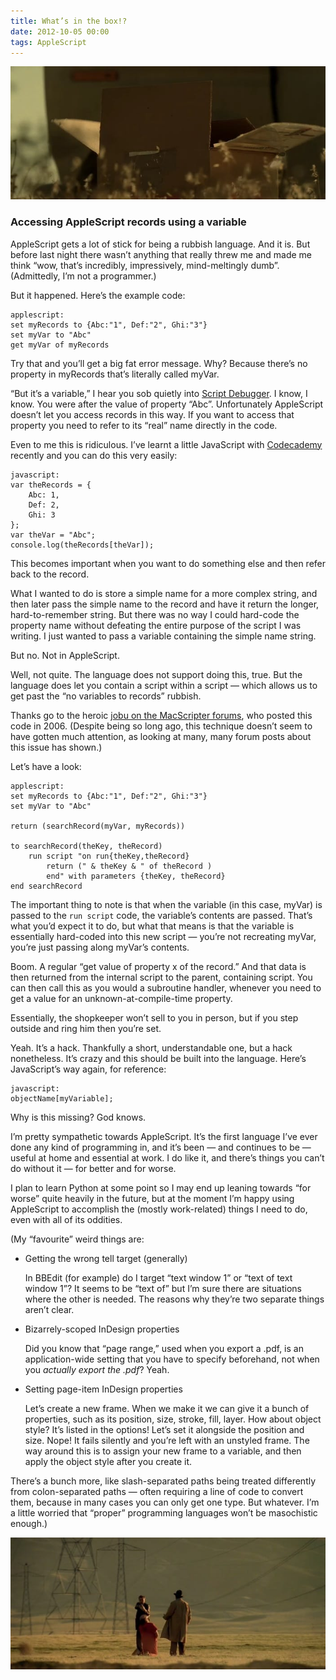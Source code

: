 ```yaml
---
title: What’s in the box!?
date: 2012-10-05 00:00
tags: AppleScript
---
```


<p class="full-width">
    <img src="/images/2012-10-05-SevenBox.jpg"
         alt="Become vengeance, David. Become wrath."
         >
</p>

### Accessing AppleScript records using a variable

AppleScript gets a lot of stick for being a rubbish language. And it is. But before last night there wasn’t anything that really threw me and made me think “wow, that’s incredibly, impressively, mind-meltingly dumb”. (Admittedly, I’m not a programmer.)

But it happened. Here’s the example code:

    applescript:
    set myRecords to {Abc:"1", Def:"2", Ghi:"3"}
    set myVar to "Abc"
    get myVar of myRecords

Try that and you’ll get a big fat error message. Why? Because there’s no property in myRecords that’s literally called myVar.

“But it’s a variable,” I hear you sob quietly into [Script Debugger][SD]. I know, I know. You were after the value of property “Abc”. Unfortunately AppleScript doesn’t let you access records in this way. If you want to access that property you need to refer to its “real” name directly in the code.

[SD]: http://www.latenightsw.com

Even to me this is ridiculous. I’ve learnt a little JavaScript with [Codecademy][] recently and you can do this very easily:

    javascript:
    var theRecords = {
        Abc: 1,
        Def: 2,
        Ghi: 3
    };
    var theVar = "Abc";
    console.log(theRecords[theVar]);

[Codecademy]:   http://www.codecademy.com/

This becomes important when you want to do something else and then refer back to the record.

What I wanted to do is store a simple name for a more complex string, and then later pass the simple name to the record and have it return the longer, hard-to-remember string. But there was no way I could hard-code the property name without defeating the entire purpose of the script I was writing. I just wanted to pass a variable containing the simple name string.

But no. Not in AppleScript.

Well, not quite. The language does not support doing this, true. But the language does let you contain a script within a script — which allows us to get past the “no variables to records” rubbish.

Thanks go to the heroic [jobu on the MacScripter forums][ms], who posted this code in 2006. (Despite being so long ago, this technique doesn’t seem to have gotten much attention, as looking at many, many forum posts about this issue has shown.)

[ms]: http://macscripter.net/viewtopic.php?pid=64151#p64151

Let’s have a look:

    applescript:
    set myRecords to {Abc:"1", Def:"2", Ghi:"3"}
    set myVar to "Abc"

    return (searchRecord(myVar, myRecords))

    to searchRecord(theKey, theRecord)
        run script "on run{theKey,theRecord}
            return (" & theKey & " of theRecord )
            end" with parameters {theKey, theRecord}
    end searchRecord

The important thing to note is that when the variable (in this case, myVar) is passed to the `run script` code, the variable’s contents are passed. That’s what you’d expect it to do, but what that means is that the variable is essentially hard-coded into this new script — you’re not recreating myVar, you’re just passing along myVar’s contents.

Boom. A regular “get value of property x of the record.” And that data is then returned from the internal script to the parent, containing script. You can then call this as you would a subroutine handler, whenever you need to get a value for an unknown-at-compile-time property.

Essentially, the shopkeeper won’t sell to you in person, but if you step outside and ring him then you’re set.

Yeah. It’s a hack. Thankfully a short, understandable one, but a hack nonetheless. It’s crazy and this should be built into the language. Here’s JavaScript’s way again, for reference:

    javascript:
    objectName[myVariable];

Why is this missing? God knows.

I’m pretty sympathetic towards AppleScript. It’s the first language I’ve ever done any kind of programming in, and it’s been — and continues to be — useful at home and essential at work. I do like it, and there’s things you can’t do without it — for better and for worse.

I plan to learn Python at some point so I may end up leaning towards “for worse” quite heavily in the future, but at the moment I’m happy using AppleScript to accomplish the (mostly work-related) things I need to do, even with all of its oddities.

(My “favourite” weird things are:

<ul>
    <li>
        <p>Getting the wrong tell target (generally)</p>
        <p>In BBEdit (for example) do I target “text window 1” or “text of text window 1”? It seems to be “text of” but I’m sure there are situations where the other is needed. The reasons why they’re two separate things aren’t clear.</p>
    </li>
    <li>
        <p>Bizarrely-scoped InDesign properties</p>
        <p>Did you know that “page range,” used when you export a .pdf, is an application-wide setting that you have to specify beforehand, not when you <em>actually export the .pdf</em>? Yeah.</p>
    </li>
    <li>
        <p>Setting page-item InDesign properties</p>
        <p>Let’s create a new frame. When we make it we can give it a bunch of properties, such as its position, size, stroke, fill, layer. How about object style? It’s listed in the options! Let’s set it alongside the position and size. Nope! It fails silently and you’re left with an unstyled frame. The way around this is to assign your new frame to a variable, and then apply the object style after you create it.</p>
    </li>
</ul>


There’s a bunch more, like slash-separated paths being treated differently from colon-separated paths — often requiring a line of code to convert them, because in many cases you can only get one type. But whatever. I’m a little worried that “proper” programming languages won’t be masochistic enough.)

<p class="full-width">
    <img src="/images/2012-10-05-SevenEnd.jpg"
         alt="Jesus Christ. Somebody call somebody. Call somebody."
         >
</p>
